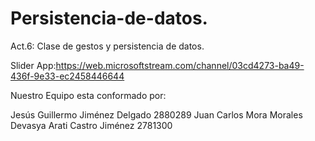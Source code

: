 # Persistencia-de-datos.
Act.6: Clase de gestos y persistencia de datos.

Slider App:https://web.microsoftstream.com/channel/03cd4273-ba49-436f-9e33-ec2458446644 

Nuestro Equipo esta conformado por: 

Jesús Guillermo Jiménez Delgado 2880289
Juan Carlos Mora Morales 
Devasya Arati Castro Jiménez 2781300
